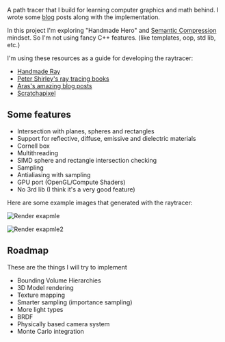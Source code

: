 A path tracer that I build for learning computer graphics and math behind. 
I wrote some [blog](https://imgeself.github.io/) posts along with the implementation.

In this project I'm exploring "Handmade Hero" and [Semantic Compression](https://caseymuratori.com/blog_0015) mindset. 
So I'm not using fancy C++ features. (like templates, oop, std lib, etc.)

I'm using these resources as a guide for developing the raytracer:
 - [Handmade Ray](https://hero.handmade.network/episode/ray/)
 - [Peter Shirley's ray tracing books](https://github.com/petershirley)
 - [Aras's amazing blog posts](http://aras-p.info/blog/2018/03/28/Daily-Pathtracer-Part-0-Intro/)
 - [Scratchapixel](https://www.scratchapixel.com/index.php)

## Some features
 - Intersection with planes, spheres and rectangles
 - Support for reflective, diffuse, emissive and dielectric materials
 - Cornell box
 - Multithreading
 - SIMD sphere and rectangle intersection checking
 - Sampling
 - Antialiasing with sampling
 - GPU port (OpenGL/Compute Shaders)
 - No 3rd lib (I think it's a very good feature)
 
Here are some example images that generated with the raytracer:

![Render exapmle](https://raw.githubusercontent.com/imgeself/imgeself.github.io/master/assets/img/90-rotate.png)

![Render exapmle2](https://raw.githubusercontent.com/imgeself/imgeself.github.io/master/assets/img/cornell-8000.png)

## Roadmap
These are the things I will try to implement
 - Bounding Volume Hierarchies
 - 3D Model rendering
 - Texture mapping
 - Smarter sampling (importance sampling)
 - More light types
 - BRDF
 - Physically based camera system
 - Monte Carlo integration
